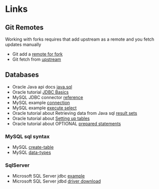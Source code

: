 # Links

## Git Remotes

Working with forks requires that add upstream as a remote and you fetch updates manually

- Git add a [remote for fork](https://docs.github.com/en/free-pro-team@latest/github/collaborating-with-issues-and-pull-requests/configuring-a-remote-for-a-fork)
- Git fetch from [upstream](https://git-scm.com/book/en/v2/Git-Basics-Working-with-Remotes)

## Databases

- Oracle Java api docs [java.sql](https://docs.oracle.com/en/java/javase/17/docs/api/java.sql/java/sql/package-summary.html)
- Oracle tutorial [JDBC Basics](https://docs.oracle.com/javase/tutorial/jdbc/basics/index.html)
- MySQL JDBC connector [reference](https://dev.mysql.com/doc/connector-j/8.0/en/connector-j-reference.html)
- MySQL example [connection](https://dev.mysql.com/doc/connector-j/8.0/en/connector-j-usagenotes-connect-drivermanager.html#connector-j-examples-connection-drivermanager)
- MySQL example [execute select](https://dev.mysql.com/doc/connector-j/8.0/en/connector-j-usagenotes-statements.html#connector-j-examples-execute-select)
- Oracle tutorial about Retrieving data from Java sql [result sets](https://docs.oracle.com/javase/tutorial/jdbc/basics/retrieving.html)
- Oracle tutorial about [Setting up tables](https://docs.oracle.com/javase/tutorial/jdbc/basics/tables.html)
- Oracle tutorial about OPTIONAL [prepared statements](https://docs.oracle.com/javase/tutorial/jdbc/basics/prepared.html)

### MySQL sql syntax

- MySQL [create-table](https://dev.mysql.com/doc/refman/8.0/en/create-table.html)
- MySQL [data-types](https://dev.mysql.com/doc/refman/8.0/en/data-types.html)

### SqlServer

- Microsoft SQL Server jdbc [example](https://docs.microsoft.com/en-us/sql/connect/jdbc/step-3-proof-of-concept-connecting-to-sql-using-java?view=sql-server-ver15)
- Microsoft SQL Server jdbd [driver download](https://docs.microsoft.com/en-us/sql/connect/jdbc/download-microsoft-jdbc-driver-for-sql-server?view=sql-server-ver15)
